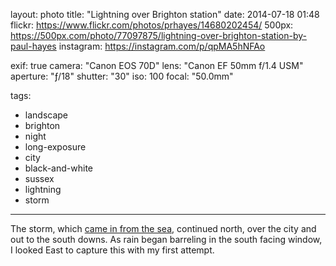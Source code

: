 layout: photo
title: "Lightning over Brighton station"
date: 2014-07-18 01:48
flickr: https://www.flickr.com/photos/prhayes/14680202454/
500px: https://500px.com/photo/77097875/lightning-over-brighton-station-by-paul-hayes
instagram: https://instagram.com/p/qpMA5hNFAo

exif: true
camera: "Canon EOS 70D"
lens: "Canon EF 50mm f/1.4 USM"
aperture: "ƒ/18"
shutter: "30"
iso: 100
focal: "50.0mm"

tags:
  - landscape
  - brighton
  - night
  - long-exposure
  - city
  - black-and-white
  - sussex
  - lightning
  - storm
---

The storm, which [came in from the sea](/2014-07/lightning-brighton/), continued north, over the city and out to the south downs. As rain began barreling in the south facing window, I looked East to capture this with my first attempt.

